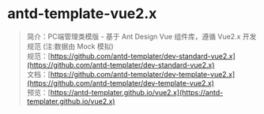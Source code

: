 # antd-template-vue2.x 
>简介：PC端管理类模版 - 基于 Ant Design Vue 组件库，遵循 Vue2.x 开发规范  (注:数据由 Mock 模拟)<br />
>规范：[https://github.com/antd-templater/dev-standard-vue2.x](https://github.com/antd-templater/dev-standard-vue2.x)<br />
>文档：[https://github.com/antd-templater/dev-template-vue2.x](https://github.com/antd-templater/dev-template-vue2.x)<br />
>预览：[https://antd-templater.github.io/vue2.x](https://antd-templater.github.io/vue2.x)<br />
